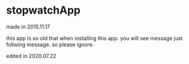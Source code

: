 # stopwatchApp

made in 2015.11.17

this app is so old that when installing this app.
you will see message just follwing message. so please ignore.

edited in 2020.07.22



